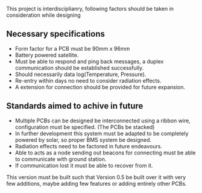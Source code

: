This project is interdisciplianry, following factors should be taken in consideration while designing

## Necessary specifications
- Form factor for a PCB must be 90mm x 96mm
- Battery powered satellite.
- Must be able to respond and ping back messages, a duplex communication should be established successfully.
- Should necessarily data log(Temperature, Pressure).
- Re-entry within days no need to consider radiation effects.
- A extension for connection should be provided for future expansion.


## Standards aimed to achive in future
- Multiple PCBs can be designed be interconnected using a ribbon wire, configuration must be specified. (The PCBs be stacked)
- In further development this system must be adapted to be completely powered by solar, so proper BMS system be designed.
- Radiation effects need to be factored in future endeavours.
- Able to acts as a node sending out beacons for connecting must be able to communicate with ground station.
- If communication lost it must be able to recover from it.

This version must be built such that Version 0.5 be built over it with very few additions, maybe adding few features or adding entirely other PCBs.
